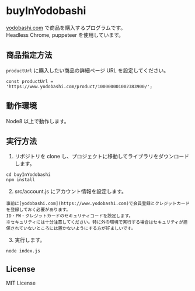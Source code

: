 # buyInYodobashi

[yodobashi.com](https://www.yodobashi.com) で商品を購入するプログラムです。  
Headless Chrome, puppeteer を使用しています。

## 商品指定方法

`productUrl` に購入したい商品の詳細ページ URL を設定してください。

```
const productUrl = 'https://www.yodobashi.com/product/100000001002383900/';
```

## 動作環境

Node8 以上で動作します。

## 実行方法

1. リポジトリを clone し、プロジェクトに移動してライブラリをダウンロードします。

```
cd buyInYodobashi
npm install
```

2. src/account.js にアカウント情報を設定します。

```
事前に[yodobashi.com](https://www.yodobashi.com)で会員登録とクレジットカードを登録しておく必要があります。
ID・PW・クレジットカードのセキュリティコードを設定します。
※セキュリティには十分注意してください。特に外の環境で実行する場合はセキュリティが担保されていないところには置かないようにする方が好ましいです。
```

3. 実行します。

```
node index.js
```

## License

MIT License
